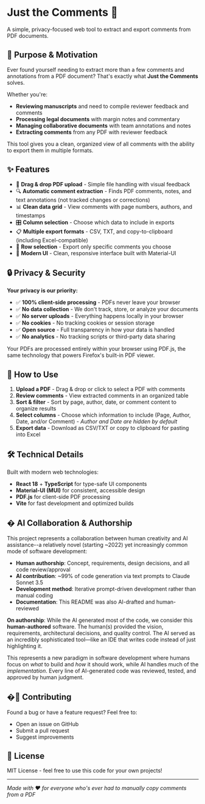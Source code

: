 # Just the Comments 💬

A simple, privacy-focused web tool to extract and export comments from PDF documents.

## 🎯 Purpose & Motivation

Ever found yourself needing to extract more than a few comments and annotations from a PDF document? That's exactly what **Just the Comments** solves.

Whether you're:
- **Reviewing manuscripts** and need to compile reviewer feedback and comments
- **Processing legal documents** with margin notes and commentary  
- **Managing collaborative documents** with team annotations and notes
- **Extracting comments** from any PDF with reviewer feedback

This tool gives you a clean, organized view of all comments with the ability to export them in multiple formats.

## ✨ Features

- 📄 **Drag & drop PDF upload** - Simple file handling with visual feedback
- 🔍 **Automatic comment extraction** - Finds PDF comments, notes, and text annotations (not tracked changes or corrections)
- 📊 **Clean data grid** - View comments with page numbers, authors, and timestamps
- 🎛️ **Column selection** - Choose which data to include in exports
- 📋 **Multiple export formats** - CSV, TXT, and copy-to-clipboard (including Excel-compatible)
- 🔄 **Row selection** - Export only specific comments you choose
- 🎨 **Modern UI** - Clean, responsive interface built with Material-UI

## 🔒 Privacy & Security

**Your privacy is our priority:**

- ✅ **100% client-side processing** - PDFs never leave your browser
- ✅ **No data collection** - We don't track, store, or analyze your documents
- ✅ **No server uploads** - Everything happens locally in your browser
- ✅ **No cookies** - No tracking cookies or session storage
- ✅ **Open source** - Full transparency in how your data is handled
- ✅ **No analytics** - No tracking scripts or third-party data sharing

Your PDFs are processed entirely within your browser using PDF.js, the same technology that powers Firefox's built-in PDF viewer.

## 🚀 How to Use

1. **Upload a PDF** - Drag & drop or click to select a PDF with comments
2. **Review comments** - View extracted comments in an organized table
3. **Sort & filter** - Sort by page, author, date, or comment content to organize results
4. **Select columns** - Choose which information to include (Page, Author, Date, and/or Comment) - *Author and Date are hidden by default*
5. **Export data** - Download as CSV/TXT or copy to clipboard for pasting into Excel

## 🛠️ Technical Details

Built with modern web technologies:
- **React 18** + **TypeScript** for type-safe UI components
- **Material-UI (MUI)** for consistent, accessible design
- **PDF.js** for client-side PDF processing
- **Vite** for fast development and optimized builds

## � AI Collaboration & Authorship

This project represents a collaboration between human creativity and AI assistance--a relatively novel (starting ~2022) yet increasingly common mode of software development:

- **Human authorship**: Concept, requirements, design decisions, and all code review/approval
- **AI contribution**: ~99% of code generation via text prompts to Claude Sonnet 3.5
- **Development method**: Iterative prompt-driven development rather than manual coding
- **Documentation**: This README was also AI-drafted and human-reviewed

**On authorship**: While the AI generated most of the code, we consider this **human-authored** software. The human(s) provided the vision, requirements, architectural decisions, and quality control. The AI served as an incredibly sophisticated tool—like an IDE that writes code instead of just highlighting it.

This represents a new paradigm in software development where humans focus on *what* to build and *how* it should work, while AI handles much of the *implementation*. Every line of AI-generated code was reviewed, tested, and approved by human judgment.

## �🤝 Contributing

Found a bug or have a feature request? Feel free to:
- Open an issue on GitHub
- Submit a pull request
- Suggest improvements

## 📝 License

MIT License - feel free to use this code for your own projects!

---

*Made with ❤️ for everyone who's ever had to manually copy comments from a PDF*
